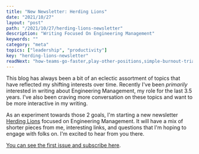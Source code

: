 ```yaml
---
title: "New Newsletter: Herding Lions"
date: "2021/10/27"
layout: "post"
path: "/2021/10/27/herding-lions-newsletter"
description: "Writing Focused On Engineering Management"
keywords: ""
category: "meta"
topics: ["leadership", "productivity"]
key: "herding-lions-newsletter"
readNext: "how-teams-go-faster,play-other-positions,simple-burnout-triage"
---
```


This blog has always been a bit of an eclectic assortment of topics that have reflected my shifting interests over time.  Recently I've been *primarily* interested in writing about Engineering Management, my role for the last 3.5 years.  I've also been craving more conversation on these topics and want to be more interactive in my writing. 

As an experiment towards those 2 goals, I'm starting a new newsletter [Herding Lions](https://www.getrevue.co/profile/herdinglions) focused on Engineering Management.  It will have a mix of shorter pieces from me, interesting links, and questions that I'm hoping to engage with folks on. I'm excited to hear from you there.


[You can see the first issue and subscribe here](https://www.getrevue.co/profile/herdinglions/issues/herding-lions-1-team-output-is-the-smallest-unit-of-productivity-828140).


